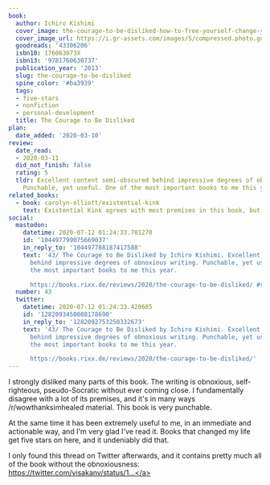 ```yaml
---
book:
  author: Ichiro Kishimi
  cover_image: the-courage-to-be-disliked-how-to-free-yourself-change-your-life-and-achieve-real-happiness.jpg
  cover_image_url: https://i.gr-assets.com/images/S/compressed.photo.goodreads.com/books/1545421684l/43306206._SY475_.jpg
  goodreads: '43306206'
  isbn10: 176063073X
  isbn13: '9781760630737'
  publication_year: '2013'
  slug: the-courage-to-be-disliked
  spine_color: '#ba3939'
  tags:
  - five-stars
  - nonfiction
  - personal-development
  title: The Courage to Be Disliked
plan:
  date_added: '2020-03-10'
review:
  date_read:
  - 2020-03-11
  did_not_finish: false
  rating: 5
  tldr: Excellent content semi-obscured behind impressive degrees of obnoxious writing.
    Punchable, yet useful. One of the most important books to me this year.
related_books:
  - book: carolyn-elliott/existential-kink
    text: Existential Kink agrees with most premises in this book, but puts an entirely positive spin of shameless enjoyment on them. A good book to balance the dour stuffiness of this one.
social:
  mastodon:
    datetime: 2020-07-12 01:24:33.701270
    id: '104497799075669037'
    in_reply_to: '104497788187417588'
    text: '43/ The Courage to Be Disliked by Ichiro Kishimi. Excellent content semi-obscured
      behind impressive degrees of obnoxious writing. Punchable, yet useful. One of
      the most important books to me this year.

      https://books.rixx.de/reviews/2020/the-courage-to-be-disliked/ #rixxReads'
  number: 43
  twitter:
    datetime: 2020-07-12 01:24:33.420685
    id: '1282093450008178690'
    in_reply_to: '1282092753250332673'
    text: '43/ The Courage to Be Disliked by Ichiro Kishimi. Excellent content semi-obscured
      behind impressive degrees of obnoxious writing. Punchable, yet useful. One of
      the most important books to me this year.

      https://books.rixx.de/reviews/2020/the-courage-to-be-disliked/'
---
```


I strongly disliked many parts of this book. The writing is obnoxious, self-righteous, pseudo-Socratic without ever coming close. I fundamentally disagree with a lot of its premises, and it's in many ways /r/wowthanksimhealed material. This book is very punchable.

At the same time it has been extremely useful to me, in an immediate and actionable way, and I'm very glad I've read it. Books that changed my life get five stars on here, and it undeniably did that.

I only found this thread on Twitter afterwards, and it contains pretty much all of the book without the obnoxiousness: <a target="_blank" href="https://twitter.com/visakanv/status/1037715339314847747" rel="nofollow">https://twitter.com/visakanv/status/1...</a>
